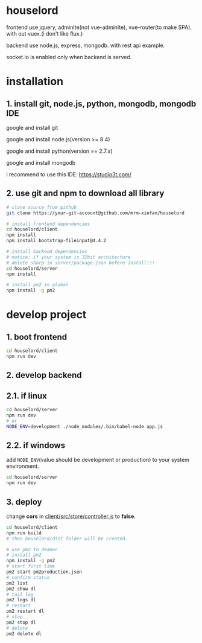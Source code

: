 # houselord

frontend use jquery, adminlte(not vue-adminlte), vue-router(to make SPA). with out vuex.(i don't like flux.)

backend use node.js, express, mongodb. with rest api example.

socket.io is enabled only when backend is served.

# installation

## 1. install git, node.js, python, mongodb, mongodb IDE

google and install git

google and install node.js(version >= 8.4)

google and install python(version == 2.7.x)

google and install mongodb

i recommend to use this IDE: https://studio3t.com/

## 2. use git and npm to download all library

``` bash
# clone source from github
git clone https://your-git-account@github.com/mrm-xiefan/houselord

# install frontend dependencies
cd houselord/client
npm install
npm install bootstrap-fileinput@4.4.2

# install backend dependencies
# notice: if your system is 32bit architecture
# delete sharp in server/package.json before install!!!
cd houselord/server
npm install

# install pm2 in global
npm install -g pm2
```

# develop project

## 1. boot frontend

``` bash
cd houselord/client
npm run dev
```

## 2. develop backend

## 2.1. if linux

``` bash
cd houselord/server
npm run dev
# or
NODE_ENV=development ./node_modules/.bin/babel-node app.js
```

## 2.2. if windows

add `NODE_ENV`(value should be development or production) to your system environment.

``` bash
cd houselord/server
npm run dev
```

## 3. deploy

change **cors** in [client/src/store/controller.js](./client/src/store/controller.js) to **false**.

``` bash
cd houselord/client
npm run build
# then houselord/dist folder will be created.

# use pm2 to deamon
# install pm2
npm install -g pm2
# start first time
pm2 start pm2production.json
# confirm status
pm2 list
pm2 show dl
# tail log
pm2 logs dl
# restart
pm2 restart dl
# stop
pm2 stop dl
# delete
pm2 delete dl
```
